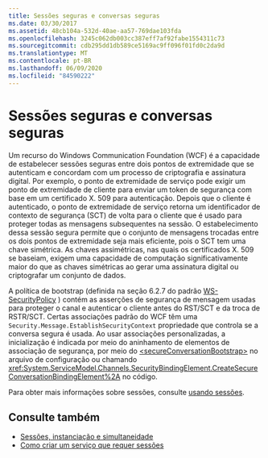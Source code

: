```yaml
---
title: Sessões seguras e conversas seguras
ms.date: 03/30/2017
ms.assetid: 48cb104a-532d-40ae-aa57-769dae103fda
ms.openlocfilehash: 3245c062db003cc387eff7af92fabe1554311c73
ms.sourcegitcommit: cdb295dd1db589ce5169ac9ff096f01fd0c2da9d
ms.translationtype: MT
ms.contentlocale: pt-BR
ms.lasthandoff: 06/09/2020
ms.locfileid: "84590222"
---
```

# <a name="secure-conversations-and-secure-sessions"></a>Sessões seguras e conversas seguras
Um recurso do Windows Communication Foundation (WCF) é a capacidade de estabelecer sessões seguras entre dois pontos de extremidade que se autenticam e concordam com um processo de criptografia e assinatura digital. Por exemplo, o ponto de extremidade de serviço pode exigir um ponto de extremidade de cliente para enviar um token de segurança com base em um certificado X. 509 para autenticação. Depois que o cliente é autenticado, o ponto de extremidade de serviço retorna um identificador de contexto de segurança (SCT) de volta para o cliente que é usado para proteger todas as mensagens subsequentes na sessão. O estabelecimento dessa sessão segura permite que o conjunto de mensagens trocadas entre os dois pontos de extremidade seja mais eficiente, pois o SCT tem uma chave simétrica. As chaves assimétricas, nas quais os certificados X. 509 se baseiam, exigem uma capacidade de computação significativamente maior do que as chaves simétricas ao gerar uma assinatura digital ou criptografar um conjunto de dados.  
  
 A política de bootstrap (definida na seção 6.2.7 do padrão [WS-SecurityPolicy](https://docs.oasis-open.org/ws-sx/ws-securitypolicy/200702/ws-securitypolicy-1.2-spec-os.html) ) contém as asserções de segurança de mensagem usadas para proteger o canal e autenticar o cliente antes do RST/SCT e da troca de RSTR/SCT. Certas associações padrão do WCF têm uma `Security.Message.EstablishSecurityContext` propriedade que controla se a conversa segura é usada. Ao usar associações personalizadas, a inicialização é indicada por meio do aninhamento de elementos de associação de segurança, por meio do [\<secureConversationBootstrap>](../../configure-apps/file-schema/wcf/secureconversationbootstrap.md) no arquivo de configuração ou chamando <xref:System.ServiceModel.Channels.SecurityBindingElement.CreateSecureConversationBindingElement%2A> no código.  
  
 Para obter mais informações sobre sessões, consulte [usando sessões](../using-sessions.md).  
  
## <a name="see-also"></a>Consulte também

- [Sessões, instanciação e simultaneidade](sessions-instancing-and-concurrency.md)
- [Como criar um serviço que requer sessões](how-to-create-a-service-that-requires-sessions.md)
